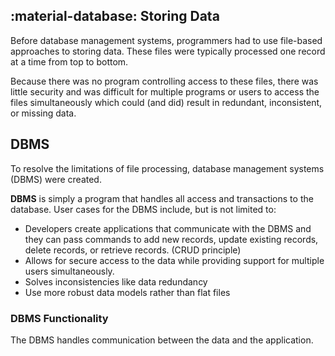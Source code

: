 ## :material-database: Storing Data

Before database management systems, programmers had to use file-based approaches to storing data. These files were typically processed one record at a time from top to bottom.

Because there was no program controlling access to these files, there was little security and was difficult for multiple programs or users to access the files simultaneously which could (and did) result in redundant, inconsistent, or missing data. 

## DBMS

To resolve the limitations of file processing, database management systems (DBMS) were created. 

**DBMS** is simply a program that handles all access and transactions to the database. User cases for the DBMS include, but is not limited to:

- Developers create applications that communicate with the DBMS and they can pass commands to add new records, update existing records, delete records, or retrieve records. (CRUD principle)
- Allows for secure access to the data while providing support for multiple users simultaneously. 
- Solves inconsistencies like data redundancy 
- Use more robust data models rather than flat files

### DBMS Functionality

The DBMS handles communication between the data and the application.